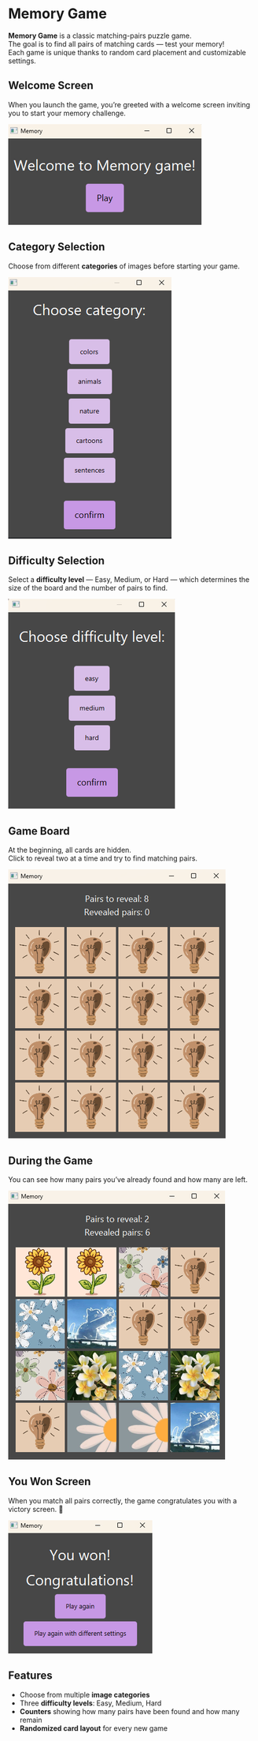 # Memory Game

**Memory Game** is a classic matching-pairs puzzle game.  
The goal is to find all pairs of matching cards — test your memory!  
Each game is unique thanks to random card placement and customizable settings.

## Welcome Screen
When you launch the game, you’re greeted with a welcome screen inviting you to start your memory challenge.

![Welcome Screen](images/welcome.png)

## Category Selection
Choose from different **categories** of images before starting your game.

![Category Selection](images/category.png)

## Difficulty Selection
Select a **difficulty level** — Easy, Medium, or Hard — which determines the size of the board and the number of pairs to find.

![Difficulty Selection](images/difficultyLevel.png)

## Game Board
At the beginning, all cards are hidden.  
Click to reveal two at a time and try to find matching pairs.

![Game Board](images/game.png)

## During the Game
You can see how many pairs you’ve already found and how many are left.

![During Game](images/duringGame.png)

## You Won Screen
When you match all pairs correctly, the game congratulates you with a victory screen. 🎉

![You Won](images/youWon.png)

## Features
- Choose from multiple **image categories**
- Three **difficulty levels**: Easy, Medium, Hard
- **Counters** showing how many pairs have been found and how many remain
- **Randomized card layout** for every new game

